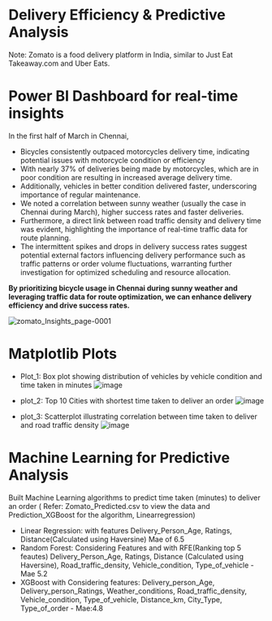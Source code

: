 # Delivery Efficiency & Predictive Analysis
Note: Zomato is a food delivery platform in India, similar to Just Eat Takeaway.com and Uber Eats.

# Power BI Dashboard for real-time insights
In the first half of March in Chennai, 
- Bicycles consistently outpaced motorcycles delivery time, indicating potential issues with motorcycle condition or efficiency
- With nearly 37% of deliveries being made by motorcycles, which are in poor condition are resulting in increased average delivery time.
- Additionally, vehicles in better condition delivered faster, underscoring importance of regular maintenance.
- We noted a correlation between sunny weather (usually the case in Chennai during March), higher success rates and faster deliveries.
- Furthermore, a direct link between road traffic density and delivery time was evident, highlighting the importance of real-time traffic data for route planning.
- The intermittent spikes and drops in delivery success rates suggest potential external factors influencing delivery performance such as traffic patterns or order volume fluctuations, warranting further investigation for optimized scheduling and resource allocation.

**By prioritizing bicycle usage in Chennai during sunny weather and leveraging traffic data for route optimization, we can enhance delivery efficiency and drive success rates.**

![zomato_Insights_page-0001](https://github.com/Ashvakg/Zomato-Delivery-Efficiency_Analyzing-and-Predicting-Factors/assets/83398283/46eea623-c5fb-4219-8c06-1021d681e441)


# Matplotlib Plots

- Plot_1: Box plot showing distribution of vehicles by vehicle condition and time taken in minutes
![image](https://github.com/Ashvakg/Zomato-Insights/assets/83398283/c0a151be-96ec-4be4-bb8b-3afea0a47032)

- plot_2: Top 10 Cities with shortest time taken to deliver an order
![image](https://github.com/Ashvakg/Zomato-Insights/assets/83398283/a665379a-5265-4372-8820-ac7eaf4748a0)

- plot_3: Scatterplot illustrating correlation between time taken to deliver and road traffic density
![image](https://github.com/Ashvakg/Zomato-Insights/assets/83398283/e0b77665-55d7-49b9-804e-43cecdc7042c)

# Machine Learning for Predictive Analysis
Built Machine Learning algorithms to predict time taken (minutes) to deliver an order 
( Refer: Zomato_Predicted.csv to view the data and Prediction_XGBoost for the algorithm, Linearregression)

- Linear Regression: with features Delivery_Person_Age, Ratings, Distance(Calculated using Haversine) Mae of 6.5
- Random Forest: Considering Features and with RFE(Ranking top 5 feautes)  Delivery_Person_Age, Ratings, Distance (Calculated using Haversine), Road_traffic_density, Vehicle_condition, Type_of_vehicle - Mae 5.2
- XGBoost with Considering features: Delivery_person_Age, Delivery_person_Ratings, Weather_conditions, Road_traffic_density, Vehicle_condition, Type_of_vehicle, Distance_km, City_Type, Type_of_order - Mae:4.8


